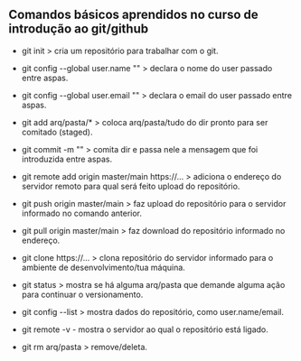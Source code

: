 ## Comandos básicos aprendidos no curso de introdução ao git/github

- git init > cria um repositório para trabalhar com o git.
- git config --global user.name "" > declara o nome do user passado entre aspas.
- git config --global user.email "" > declara o email do user passado entre aspas.
- git add arq/pasta/* > coloca arq/pasta/tudo do dir pronto para ser comitado (staged).
- git commit -m "" > comita dir e passa nele a mensagem que foi introduzida entre aspas.
- git remote add origin master/main https://... > adiciona o endereço do servidor remoto para qual será feito upload do repositório.
- git push origin master/main > faz upload do repositório para o servidor informado no comando anterior.
- git pull origin master/main > faz download do repositório informado no endereço.
- git clone https://... > clona repositório do servidor informado para o ambiente de desenvolvimento/tua máquina.

- git status > mostra se há alguma arq/pasta que demande alguma ação para continuar o versionamento.
- git config --list > mostra dados do repositório, como user.name/email.
- git remote -v - mostra o servidor ao qual o repositório está ligado.
- git rm arq/pasta > remove/deleta.
